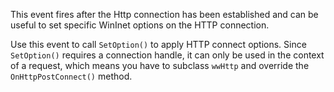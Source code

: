 ﻿This event fires after the Http connection has been established and can be useful to set specific WinInet options on the HTTP connection.Use this event to call `SetOption()` to apply HTTP connect options. Since `SetOption()` requires a connection handle, it can only be used in the context of a request, which means you have to subclass `wwHttp` and override the `OnHttpPostConnect()` method.